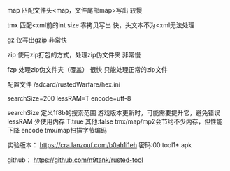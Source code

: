 map 匹配文件头<map，文件尾部map>写出
较慢

tmx 匹配<xml前的int size 零拷贝写出
快，头文本不为<xml无法处理

gz 仅写出gzip
非常快

zip 使用zip打包的方式，处理zip伪文件夹
非常慢

fzp 处理zip伪文件夹（覆盖）
很快 只能处理正常的zip文件

配置文件
/sdcard/rustedWarfare/hex.ini

searchSize=200
lessRAM=T
encode=utf-8

searchSize
定义1f8b的搜索范围
游戏版本更新时，可能需要提升它，避免错误
lessRAM
少使用内存 T:true 其他:false
tmx/map/mp2会节约不少内存，但性能下降
encode
tmx/map扫描字节编码

实验版本：
https://cra.lanzouf.com/b0ah1i1eh
密码:00
tool1*.apk

github：
https://github.com/n9tank/rusted-tool